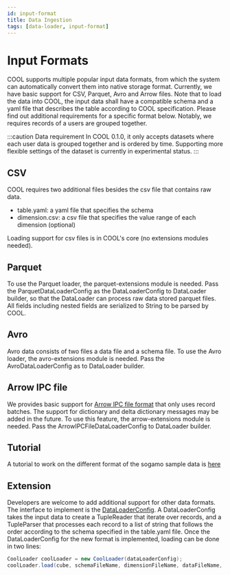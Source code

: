 ```yaml
---
id: input-format
title: Data Ingestion
tags: [data-loader, input-format]
---
```


# Input Formats
COOL supports multiple popular input data formats, from which the system can automatically convert them into native storage format. Currently, we have basic support for CSV, Parquet, Avro and Arrow files. Note that to load the data into COOL, the input data shall have a compatible schema and a yaml file that describes the table according to COOL specification. Please find out additional requirements for a specific format below. Notably, we requires records of a users are grouped together.

:::caution Data requirement
In COOL 0.1.0, it only accepts datasets where each user data is grouped together and is ordered by time. Supporting more flexible settings of the dataset is currently in experimental status.
:::

## CSV
COOL requires two additional files besides the csv file that contains raw data.
* table.yaml: a yaml file that specifies the schema
* dimension.csv: a csv file that specifies the value range of each dimension (optional)

Loading support for csv files is in COOL's core (no extensions modules needed).
## Parquet
To use the Parquet loader, the parquet-extensions module is needed. 
Pass the ParquetDataLoaderConfig as the DataLoaderConfig to DataLoader builder, so that the DataLoader can process raw data stored parquet files. All fields including nested fields are serialized to String to be parsed by COOL.

## Avro
Avro data consists of two files a data file and a schema file. To use the Avro loader, the avro-extensions module is needed. Pass the AvroDataLoaderConfig as to DataLoader builder.

## Arrow IPC file
We provides basic support for [Arrow IPC file format](https://arrow.apache.org/docs/format/Columnar.html#ipc-file-format) that only uses record batches. The support for dictionary and delta dictionary messages may be added in the future. To use this feature, the arrow-extensions module is needed. Pass the ArrowIPCFileDataLoaderConfig to DataLoader builder.

## Tutorial
A tutorial to work on the different format of the sogamo sample data is [here](tutorials/tutorial-input-formats.md)

## Extension
Developers are welcome to add additional support for other data formats. The interface to implement is the [DataLoaderConfig](https://github.com/COOL-cohort/COOL/blob/main/cool-core/src/main/java/com/nus/cool/core/util/config/DataLoaderConfig.java). A DataLoaderConfig takes the input data to create a TupleReader that iterate over records, and a TupleParser that processes each record to a list of string that follows the order according to the schema specified in the table.yaml file. Once the DataLoaderConfig for the new format is implemented, loading can be done in two lines:
```java
CoolLoader coolLoader = new CoolLoader(dataLoaderConfig);
coolLoader.load(cube, schemaFileName, dimensionFileName, dataFileName, cubeRepo);
```